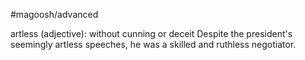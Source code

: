 #magoosh/advanced

artless (adjective): without cunning or deceit 
Despite the president's seemingly artless speeches, he was a skilled and ruthless negotiator. 
